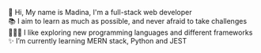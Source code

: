 🌸 Hi, My name is Madina, I'm a full-stack web developer <br /> 
📚 I aim to learn as much as possible, and never afraid to take challenges <br />
👩🏻‍💻 I like exploring new programming languages and different frameworks <br />
✨ I’m currently learning MERN stack, Python and JEST <br />

<!---
madina0801/madina0801 is a ✨ special ✨ repository because its `README.md` (this file) appears on your GitHub profile.
You can click the Preview link to take a look at your changes.
--->
